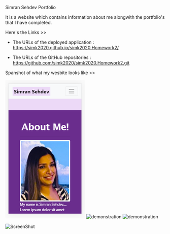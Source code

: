 
Simran Sehdev Portfolio


It is a website which contains information about me alongwith the portfolio's that I have completed. 

Here's the Links >> 

* The URLs of the deployed application : https://simk2020.github.io/simk2020.Homework2/

* The URLs of the GitHub repositories : https://github.com/simk2020/simk2020.Homework2.git


Spanshot of what my wesbite looks like >>

![demonstration](.\assets\images\S1.png)
![demonstration](./assets/M2.png)
![demonstration](./assets/L3.png)

![ScreenShot](https://{https://simk2020.github.io/simk2020.Homework2/})